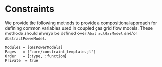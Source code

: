 # Constraints
We provide the following methods to provide a compositional approach for defining common variables used in coupled gas grid flow models.
These methods should always be defined over `AbstractGasModel` and/or `AbstractPowerModel`.


```@autodocs
Modules = [GasPowerModels]
Pages   = ["core/constraint_template.jl"]
Order   = [:type, :function]
Private  = true
```
